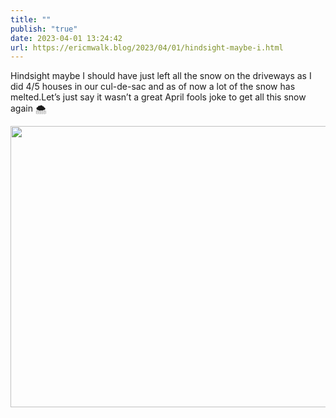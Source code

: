 ```yaml
---
title: ""
publish: "true"
date: 2023-04-01 13:24:42
url: https://ericmwalk.blog/2023/04/01/hindsight-maybe-i.html
---
```

Hindsight maybe I should have just left all the snow on the driveways as I did 4/5 houses in our cul-de-sac and as of now a lot of the snow has melted.Let’s just say it wasn’t a great April fools joke to get all this snow again 🌨️


<img src="uploads/2023/4d38da4637.jpg" width="600" height="450" alt="">